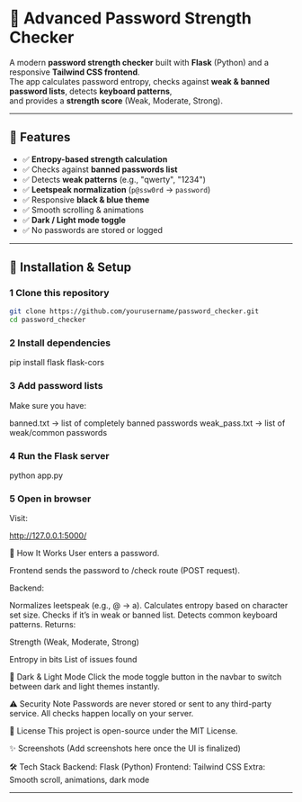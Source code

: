 # 🔐 Advanced Password Strength Checker

A modern **password strength checker** built with **Flask** (Python) and a responsive **Tailwind CSS frontend**.  
The app calculates password entropy, checks against **weak & banned password lists**, detects **keyboard patterns**,  
and provides a **strength score** (Weak, Moderate, Strong).

---

## 📌 Features
- ✅ **Entropy-based strength calculation**
- ✅ Checks against **banned passwords list**
- ✅ Detects **weak patterns** (e.g., "qwerty", "1234")
- ✅ **Leetspeak normalization** (`p@ssw0rd` → `password`)
- ✅ Responsive **black & blue theme**
- ✅ Smooth scrolling & animations
- ✅ **Dark / Light mode toggle**
- ✅ No passwords are stored or logged

---

## 🚀 Installation & Setup

### 1️ Clone this repository
```bash
git clone https://github.com/yourusername/password_checker.git
cd password_checker
```
### 2️ Install dependencies
pip install flask flask-cors

### 3️ Add password lists
Make sure you have:

banned.txt → list of completely banned passwords
weak_pass.txt → list of weak/common passwords

### 4 Run the Flask server
python app.py

### 5️ Open in browser
Visit:

http://127.0.0.1:5000/

📖 How It Works
User enters a password.

Frontend sends the password to /check route (POST request).

Backend:

Normalizes leetspeak (e.g., @ → a).
Calculates entropy based on character set size.
Checks if it’s in weak or banned list.
Detects common keyboard patterns.
Returns:

Strength (Weak, Moderate, Strong)

Entropy in bits
List of issues found

🎨 Dark & Light Mode
Click the mode toggle button in the navbar to switch between dark and light themes instantly.

⚠️ Security Note
Passwords are never stored or sent to any third-party service.
All checks happen locally on your server.

📜 License
This project is open-source under the MIT License.

✨ Screenshots
(Add screenshots here once the UI is finalized)

🛠 Tech Stack
Backend: Flask (Python)
Frontend: Tailwind CSS
Extra: Smooth scroll, animations, dark mode

---
